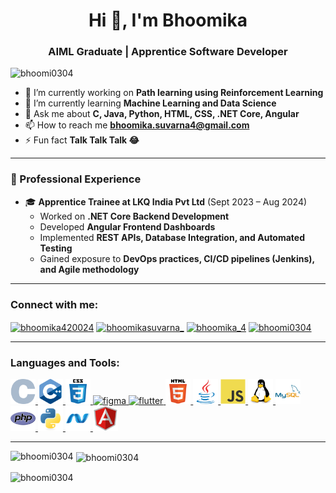 <h1 align="center">Hi 👋, I'm Bhoomika</h1>
<h3 align="center">AIML Graduate | Apprentice Software Developer</h3>

<p align="left"> <img src="https://komarev.com/ghpvc/?username=bhoomi0304&label=Profile%20views&color=0e75b6&style=flat" alt="bhoomi0304" /> </p>

- 🔭 I’m currently working on **Path learning using Reinforcement Learning**
- 🌱 I’m currently learning **Machine Learning and Data Science**
- 💬 Ask me about **C, Java, Python, HTML, CSS, .NET Core, Angular**
- 📫 How to reach me **bhoomika.suvarna4@gmail.com**
- ⚡ Fun fact **Talk Talk Talk 😂**

---

<h3 align="left">💼 Professional Experience</h3>

- 🎓 **Apprentice Trainee at LKQ India Pvt Ltd** (Sept 2023 – Aug 2024)  
  - Worked on **.NET Core Backend Development**  
  - Developed **Angular Frontend Dashboards**  
  - Implemented **REST APIs, Database Integration, and Automated Testing**  
  - Gained exposure to **DevOps practices, CI/CD pipelines (Jenkins), and Agile methodology**  

---

<h3 align="left">Connect with me:</h3>
<p align="left">
<a href="https://linkedin.com/in/bhoomika420024" target="blank"><img align="center" src="https://raw.githubusercontent.com/rahuldkjain/github-profile-readme-generator/master/src/images/icons/Social/linked-in-alt.svg" alt="bhoomika420024" height="30" width="40" /></a>
<a href="https://instagram.com/bhoomikasuvarna_" target="blank"><img align="center" src="https://raw.githubusercontent.com/rahuldkjain/github-profile-readme-generator/master/src/images/icons/Social/instagram.svg" alt="bhoomikasuvarna_" height="30" width="40" /></a>
<a href="https://www.codechef.com/users/bhoomika_4" target="blank"><img align="center" src="https://cdn.jsdelivr.net/npm/simple-icons@3.1.0/icons/codechef.svg" alt="bhoomika_4" height="30" width="40" /></a>
<a href="https://www.leetcode.com/bhoomi0304" target="blank"><img align="center" src="https://raw.githubusercontent.com/rahuldkjain/github-profile-readme-generator/master/src/images/icons/Social/leet-code.svg" alt="bhoomi0304" height="30" width="40" /></a>
</p>

---

<h3 align="left">Languages and Tools:</h3>
<p align="left"> 
<a href="https://www.cprogramming.com/" target="_blank" rel="noreferrer"> <img src="https://raw.githubusercontent.com/devicons/devicon/master/icons/c/c-original.svg" alt="c" width="40" height="40"/> </a> 
<a href="https://www.w3schools.com/cpp/" target="_blank" rel="noreferrer"> <img src="https://raw.githubusercontent.com/devicons/devicon/master/icons/cplusplus/cplusplus-original.svg" alt="cplusplus" width="40" height="40"/> </a> 
<a href="https://www.w3schools.com/css/" target="_blank" rel="noreferrer"> <img src="https://raw.githubusercontent.com/devicons/devicon/master/icons/css3/css3-original-wordmark.svg" alt="css3" width="40" height="40"/> </a> 
<a href="https://www.figma.com/" target="_blank" rel="noreferrer"> <img src="https://www.vectorlogo.zone/logos/figma/figma-icon.svg" alt="figma" width="40" height="40"/> </a> 
<a href="https://flutter.dev" target="_blank" rel="noreferrer"> <img src="https://www.vectorlogo.zone/logos/flutterio/flutterio-icon.svg" alt="flutter" width="40" height="40"/> </a> 
<a href="https://www.w3.org/html/" target="_blank" rel="noreferrer"> <img src="https://raw.githubusercontent.com/devicons/devicon/master/icons/html5/html5-original-wordmark.svg" alt="html5" width="40" height="40"/> </a> 
<a href="https://www.java.com" target="_blank" rel="noreferrer"> <img src="https://raw.githubusercontent.com/devicons/devicon/master/icons/java/java-original.svg" alt="java" width="40" height="40"/> </a> 
<a href="https://developer.mozilla.org/en-US/docs/Web/JavaScript" target="_blank" rel="noreferrer"> <img src="https://raw.githubusercontent.com/devicons/devicon/master/icons/javascript/javascript-original.svg" alt="javascript" width="40" height="40"/> </a> 
<a href="https://www.linux.org/" target="_blank" rel="noreferrer"> <img src="https://raw.githubusercontent.com/devicons/devicon/master/icons/linux/linux-original.svg" alt="linux" width="40" height="40"/> </a> 
<a href="https://www.mysql.com/" target="_blank" rel="noreferrer"> <img src="https://raw.githubusercontent.com/devicons/devicon/master/icons/mysql/mysql-original-wordmark.svg" alt="mysql" width="40" height="40"/> </a> 
<a href="https://www.php.net" target="_blank" rel="noreferrer"> <img src="https://raw.githubusercontent.com/devicons/devicon/master/icons/php/php-original.svg" alt="php" width="40" height="40"/> </a> 
<a href="https://www.python.org" target="_blank" rel="noreferrer"> <img src="https://raw.githubusercontent.com/devicons/devicon/master/icons/python/python-original.svg" alt="python" width="40" height="40"/> </a> 
<a href="https://dotnet.microsoft.com/" target="_blank" rel="noreferrer"> <img src="https://raw.githubusercontent.com/devicons/devicon/master/icons/dot-net/dot-net-original.svg" alt=".net" width="40" height="40"/> </a> 
<a href="https://angular.dev/" target="_blank" rel="noreferrer"> <img src="https://raw.githubusercontent.com/devicons/devicon/master/icons/angularjs/angularjs-original.svg" alt="angular" width="40" height="40"/> </a> 
</p>

---

<p><img align="left" src="https://github-readme-stats.vercel.app/api/top-langs?username=bhoomi0304&show_icons=true&locale=en&layout=compact" alt="bhoomi0304" /></p>

<p>&nbsp;<img align="center" src="https://github-readme-stats.vercel.app/api?username=bhoomi0304&show_icons=true&locale=en" alt="bhoomi0304" /></p>

<p><img align="center" src="https://github-readme-streak-stats.herokuapp.com/?user=bhoomi0304&" alt="bhoomi0304" /></p>
